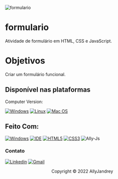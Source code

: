 ![formulario](https://user-images.githubusercontent.com/100244773/167914164-507b3a29-0af7-4290-93b2-5e14fb9303bb.png)

# formulario

Atividade de formulário em HTML, CSS e JavaScript.

# Objetivos

Criar um formulário funcional.

## Disponível nas plataformas

Computer Version:

[![Windows](https://img.shields.io/badge/Windows-0078D6?style=for-the-badge&logo=windows&logoColor=white)](https://github.com/seu-usuario/seu-repositorio/releases)
[![Linux](https://img.shields.io/badge/Linux-FF6600?style=for-the-badge&logo=linux&logoColor=white)](https://github.com/seu-usuario/seu-repositorio/releases)
[![Mac OS](https://img.shields.io/badge/mac%20os-000000?style=for-the-badge&logo=macos&logoColor=F0F0F0)](https://github.com/seu-usuario/seu-repositorio/releases)


## Feito Com:
[![Windows](https://img.shields.io/badge/Windows-0078D6?style=for-the-badge&logo=windows&logoColor=white)](https://www.microsoft.com/pt-br/windows/get-windows-10)
[![IDE](https://img.shields.io/badge/Visual_studio_code-0078D4?style=for-the-badge&logo=visual%20studio%20code&logoColor=white)](https://code.visualstudio.com/)
[![HTML5](https://img.shields.io/badge/HTML5-E34F26?style=for-the-badge&logo=html5&logoColor=white)](https://developer.mozilla.org/pt-BR/docs/Web/HTML)
[![CSS3](https://img.shields.io/badge/CSS3-1572B6?style=for-the-badge&logo=css3&logoColor=white)](https://developer.mozilla.org/pt-BR/docs/Web/CSS)
<img alt="Ally-Js" src="https://img.shields.io/badge/JavaScript-F7DF1E?style=for-the-badge&logo=javascript&logoColor=black">

### Contato

[![Linkedin](https://img.shields.io/badge/LinkedIn-0077B5?style=for-the-badge&logo=linkedin&logoColor=white)](https://www.linkedin.com/in/allyson-menezes-jandrey-a295a8225/)
[![Gmail](https://img.shields.io/badge/-Gmail-%23333?style=for-the-badge&logo=gmail&logoColor=white)](mailto:jandreyallyson@gmail.com)

<p align="center">Copyright © 2022 AllyJandrey</p>
